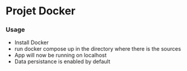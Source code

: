 # Projet Docker

### Usage
- Install Docker
- run docker compose up in the directory where there is the sources
- App will now be running on localhost
- Data persistance is enabled by default
